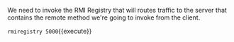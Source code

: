 We need to invoke the RMI Registry that will routes traffic to the server that contains the remote method we're going to invoke from the client.

`rmiregistry 5000`{{execute}}